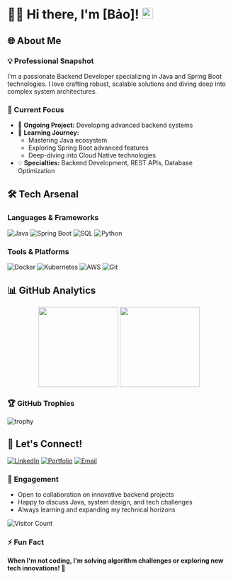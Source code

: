 # 👨‍💻 Hi there, I'm [Bảo]! <img src="https://media.giphy.com/media/hvRJCLFzcasrR4ia7z/giphy.gif" width="25px">

## 🌐 About Me

### 💡 Professional Snapshot
I'm a passionate Backend Developer specializing in Java and Spring Boot technologies. I love crafting robust, scalable solutions and diving deep into complex system architectures.

### 🚀 Current Focus
- 🔭 **Ongoing Project:** Developing advanced backend systems
- 🌱 **Learning Journey:** 
  - Mastering Java ecosystem
  - Exploring Spring Boot advanced features
  - Deep-diving into Cloud Native technologies
- 💡 **Specialties:** Backend Development, REST APIs, Database Optimization

## 🛠️ Tech Arsenal

### Languages & Frameworks
![Java](https://img.shields.io/badge/-Java-ED8B00?style=flat-square&logo=java&logoColor=white)
![Spring Boot](https://img.shields.io/badge/-Spring%20Boot-6DB33F?style=flat-square&logo=springboot&logoColor=white)
![SQL](https://img.shields.io/badge/-SQL-4479A1?style=flat-square&logo=mysql&logoColor=white)
![Python](https://img.shields.io/badge/-Python-3776AB?style=flat-square&logo=python&logoColor=white)

### Tools & Platforms
![Docker](https://img.shields.io/badge/-Docker-2496ED?style=flat-square&logo=docker&logoColor=white)
![Kubernetes](https://img.shields.io/badge/-Kubernetes-326CE5?style=flat-square&logo=kubernetes&logoColor=white)
![AWS](https://img.shields.io/badge/-AWS-232F3E?style=flat-square&logo=amazon-aws&logoColor=white)
![Git](https://img.shields.io/badge/-Git-F05032?style=flat-square&logo=git&logoColor=white)

## 📊 GitHub Analytics

<p align="center">
  <img height="180em" src="https://github-readme-stats.vercel.app/api?username=baohkt2&show_icons=true&theme=algolia&include_all_commits=true&count_private=true"/>
  <img height="180em" src="https://github-readme-stats.vercel.app/api/top-langs/?username=baohkt2&layout=compact&langs_count=7&theme=algolia"/>
</p>

### 🏆 GitHub Trophies
![trophy](https://github-profile-trophy.vercel.app/?username=baohkt2&theme=nord&column=7)

## 🤝 Let's Connect!

[![LinkedIn](https://img.shields.io/badge/-LinkedIn-0A66C2?style=flat-square&logo=linkedin&logoColor=white)](https://www.linkedin.com/in/bao-nguyen-0b0669222/)
[![Portfolio](https://img.shields.io/badge/-Portfolio-000000?style=flat-square&logo=safari&logoColor=white)](https://your-portfolio-link.com/)
[![Email](https://img.shields.io/badge/-Email-D14836?style=flat-square&logo=gmail&logoColor=white)](mailto:nbaocs13@gmail.com)

### 💬 Engagement
- Open to collaboration on innovative backend projects
- Happy to discuss Java, system design, and tech challenges
- Always learning and expanding my technical horizons

![Visitor Count](https://komarev.com/ghpvc/?username=baohkt2&color=blue)

### ⚡ Fun Fact
**When I'm not coding, I'm solving algorithm challenges or exploring new tech innovations! 🧩**
